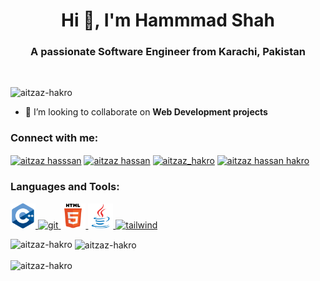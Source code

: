 <h1 align="center">Hi 👋, I'm Hammmad Shah</h1>
<h3 align="center">A passionate Software Engineer from Karachi, Pakistan</h3>
 
<img>
<p align="left"> <img src="https://komarev.com/ghpvc/?username=aitzaz-hakro&label=Profile%20views&color=0e75b6&style=flat" alt="aitzaz-hakro" /> </p>


- 👯 I’m looking to collaborate on **Web Development projects**

<h3 align="left">Connect with me:</h3>
<p align="left">
<a href="[https://linkedin.com/in/aitzaz hasssan](https://www.youtube.com/redirect?event=channel_description&redir_token=QUFFLUhqbVlLOHdCYUJpdEdmTzNLVndidnpGbWZpeXJpQXxBQ3Jtc0ttSklPUWM0WjdsWk1nTWpBdkVkcmlCSzZva2RMV21NckRfWi0wZ21KQ0docDRIQ2l5Tm9WYVg3SVFqS1NHcHhNVG5EMDJWZTRxN2QxZzg1RjFJYXNGcDRWZDRkMXlRQU9qcmpvaG1RUU9GV0swQlQwaw&q=https%3A%2F%2Fwww.linkedin.com%2Fin%2Faitzaz-hassan-7ab213289%3Futm_source%3Dshare%26utm_campaign%3Dshare_via%26utm_content%3Dprofile%26utm_medium%3Dios_app)" target="blank"><img align="center" src="https://raw.githubusercontent.com/rahuldkjain/github-profile-readme-generator/master/src/images/icons/Social/linked-in-alt.svg" alt="aitzaz hasssan" height="30" width="40" /></a>
<a href="facebook.com/profile.php?id=61558071621584&mibextid=ZbWKwL" target="blank"><img align="center" src="https://raw.githubusercontent.com/rahuldkjain/github-profile-readme-generator/master/src/images/icons/Social/facebook.svg" alt="aitzaz hassan" height="30" width="40" /></a>
<a href="https://instagram.com/aitzaz_hakro" target="blank"><img align="center" src="https://raw.githubusercontent.com/rahuldkjain/github-profile-readme-generator/master/src/images/icons/Social/instagram.svg" alt="aitzaz_hakro" height="30" width="40" /></a>
<a href="https://www.youtube.com/@aitzazhakro" target="blank"><img align="center" src="https://raw.githubusercontent.com/rahuldkjain/github-profile-readme-generator/master/src/images/icons/Social/youtube.svg" alt="aitzaz hassan hakro" height="30" width="40" /></a>
</p>

<h3 align="left">Languages and Tools:</h3>
<p align="left"> <a href="https://www.w3schools.com/cpp/" target="_blank" rel="noreferrer"> <img src="https://raw.githubusercontent.com/devicons/devicon/master/icons/cplusplus/cplusplus-original.svg" alt="cplusplus" width="40" height="40"/> </a> <a href="https://git-scm.com/" target="_blank" rel="noreferrer"> <img src="https://www.vectorlogo.zone/logos/git-scm/git-scm-icon.svg" alt="git" width="40" height="40"/> </a> <a href="https://www.w3.org/html/" target="_blank" rel="noreferrer"> <img src="https://raw.githubusercontent.com/devicons/devicon/master/icons/html5/html5-original-wordmark.svg" alt="html5" width="40" height="40"/> </a> <a href="https://www.java.com" target="_blank" rel="noreferrer"> <img src="https://raw.githubusercontent.com/devicons/devicon/master/icons/java/java-original.svg" alt="java" width="40" height="40"/> </a> <a href="https://tailwindcss.com/" target="_blank" rel="noreferrer"> <img src="https://www.vectorlogo.zone/logos/tailwindcss/tailwindcss-icon.svg" alt="tailwind" width="40" height="40"/> </a> </p>

<p><img align="left" src="https://github-readme-stats.vercel.app/api/top-langs?username=hammadshah18&show_icons=true&locale=en&layout=compact" alt="aitzaz-hakro" /></p>

<p>&nbsp;<img align="center" src="https://github-readme-stats.vercel.app/api?username=hammadshah18&show_icons=true&locale=en" alt="aitzaz-hakro" /></p>

<p><img align="center" src="https://github-readme-streak-stats.herokuapp.com/?user=aitzaz-hakro&" alt="aitzaz-hakro" /></p>

